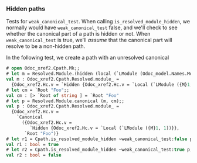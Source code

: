 ### Hidden paths

Tests for `weak_canonical_test`. When calling `is_resolved_module_hidden`, we normally would have `weak_canonical_test` false, and we'll check to see whether the canonical part of a path is hidden or not. When `weak_canonical_test` is true, we'll _assume_ that the canonical part will resolve to be a non-hidden path.

In the following test, we create a path with an unresolved canonical 
```ocaml env=e1
# open Odoc_xref2.Cpath.Mk;;
# let m = Resolved.Module.(hidden (local (`LModule (Odoc_model.Names.ModuleName.internal_of_string "M", 1))));;
val m : Odoc_xref2.Cpath.Resolved.module_ =
  {Odoc_xref2.Hc.v = `Hidden {Odoc_xref2.Hc.v = `Local (`LModule ({M}1, 1))}}
# let cm = `Root "Foo";;
val cm : [> `Root of string ] = `Root "Foo"
# let p = Resolved.Module.canonical (m, cm);;
val p : Odoc_xref2.Cpath.Resolved.module_ =
  {Odoc_xref2.Hc.v =
    `Canonical
      ({Odoc_xref2.Hc.v =
         `Hidden {Odoc_xref2.Hc.v = `Local (`LModule ({M}1, 1))}},
       `Root "Foo")}
# let r1 = Cpath.is_resolved_module_hidden ~weak_canonical_test:false p;;
val r1 : bool = true
# let r2 = Cpath.is_resolved_module_hidden ~weak_canonical_test:true p;;
val r2 : bool = false
```

